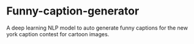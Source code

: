 # Funny-caption-generator
A deep learning NLP model to auto generate funny captions for the new york caption contest for cartoon images.
